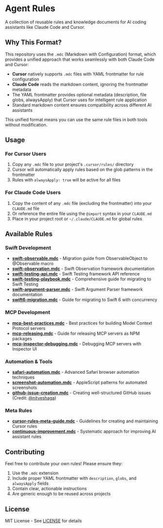 # Agent Rules

A collection of reusable rules and knowledge documents for AI coding assistants like Claude Code and Cursor.

## Why This Format?

This repository uses the `.mdc` (Markdown with Configuration) format, which provides a unified approach that works seamlessly with both Claude Code and Cursor:

- **Cursor** natively supports `.mdc` files with YAML frontmatter for rule configuration
- **Claude Code** reads the markdown content, ignoring the frontmatter metadata
- The YAML frontmatter provides optional metadata (description, file globs, alwaysApply) that Cursor uses for intelligent rule application
- Standard markdown content ensures compatibility across different AI assistants

This unified format means you can use the same rule files in both tools without modification.

## Usage

### For Cursor Users
1. Copy any `.mdc` file to your project's `.cursor/rules/` directory
2. Cursor will automatically apply rules based on the glob patterns in the frontmatter
3. Rules with `alwaysApply: true` will be active for all files

### For Claude Code Users
1. Copy the content of any `.mdc` file (excluding the frontmatter) into your `CLAUDE.md` file
2. Or reference the entire file using the `@import` syntax in your `CLAUDE.md`
3. Place in your project root or `~/.claude/CLAUDE.md` for global rules

## Available Rules

### Swift Development
- **[swift-observable.mdc](./swift-observable.mdc)** - Migration guide from ObservableObject to @Observable macro
- **[swift-observation.mdc](./swift-observation.mdc)** - Swift Observation framework documentation
- **[swift-testing-api.mdc](./swift-testing-api.mdc)** - Swift Testing framework API reference
- **[swift-testing-playbook.mdc](./swift-testing-playbook.mdc)** - Comprehensive guide for migrating to Swift Testing
- **[swift-argument-parser.mdc](./swift-argument-parser.mdc)** - Swift Argument Parser framework documentation
- **[swift6-migration.mdc](./swift6-migration.mdc)** - Guide for migrating to Swift 6 with concurrency

### MCP Development
- **[mcp-best-practices.mdc](./mcp-best-practices.mdc)** - Best practices for building Model Context Protocol servers
- **[mcp-releasing.mdc](./mcp-releasing.mdc)** - Guide for releasing MCP servers as NPM packages
- **[mcp-inspector-debugging.mdc](./mcp-inspector-debugging.mdc)** - Debugging MCP servers with Inspector UI

### Automation & Tools
- **[safari-automation.mdc](./safari-automation.mdc)** - Advanced Safari browser automation techniques
- **[screenshot-automation.mdc](./screenshot-automation.mdc)** - AppleScript patterns for automated screenshots
- **[github-issue-creation.mdc](./github-issue-creation.mdc)** - Creating well-structured GitHub issues (Credit: [@nityeshaga](https://x.com/nityeshaga/status/1933113428379574367))

### Meta Rules
- **[cursor-rules-meta-guide.mdc](./cursor-rules-meta-guide.mdc)** - Guidelines for creating and maintaining Cursor rules
- **[continuous-improvement.mdc](./continuous-improvement.mdc)** - Systematic approach for improving AI assistant rules

## Contributing

Feel free to contribute your own rules! Please ensure they:
1. Use the `.mdc` extension
2. Include proper YAML frontmatter with `description`, `globs`, and `alwaysApply` fields
3. Contain clear, actionable instructions
4. Are generic enough to be reused across projects

## License

MIT License - See [LICENSE](./LICENSE) for details
